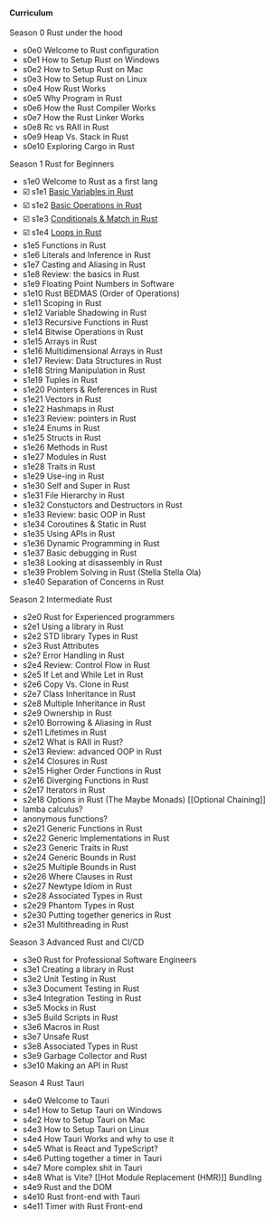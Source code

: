 #### Curriculum
Season 0 Rust under the hood
- s0e0 Welcome to Rust configuration
- s0e1 How to Setup Rust on Windows
- s0e2 How to Setup Rust on Mac
- s0e3 How to Setup Rust on Linux
- s0e4 How Rust Works
- s0e5 Why Program in Rust
- s0e6 How the Rust Compiler Works
- s0e7 How the Rust Linker Works
- s0e8 Rc vs RAII in Rust
- s0e9 Heap Vs. Stack in Rust
- s0e10 Exploring Cargo in Rust

Season 1 Rust for Beginners
- s1e0 Welcome to Rust as a first lang
- ☑️ s1e1 [Basic Variables in Rust](https://www.youtube.com/watch?v=X_XTuj0k8zg)
- ☑️ s1e2 [Basic Operations in Rust](https://www.youtube.com/watch?v=dTWrkKbyWLw)
- ☑️ s1e3 [Conditionals & Match in Rust](https://www.youtube.com/watch?v=eWAHArWku7Y)
- ☑️ s1e4 [Loops in Rust](https://www.youtube.com/watch?v=FCQtq4XR8Dw)
- s1e5 Functions in Rust
- s1e6 Literals and Inference in Rust
- s1e7 Casting and Aliasing in Rust
- s1e8 Review: the basics in Rust
- s1e9 Floating Point Numbers in Software
- s1e10 Rust BEDMAS (Order of Operations)
- s1e11 Scoping in Rust
- s1e12 Variable Shadowing in Rust
- s1e13 Recursive Functions in Rust
- s1e14 Bitwise Operations in Rust
- s1e15 Arrays in Rust
- s1e16 Multidimensional Arrays in Rust
- s1e17 Review: Data Structures in Rust
- s1e18 String Manipulation in Rust
- s1e19 Tuples in Rust
- s1e20 Pointers & References in Rust
- s1e21 Vectors in Rust
- s1e22 Hashmaps in Rust
- s1e23 Review: pointers in Rust
- s1e24 Enums in Rust
- s1e25 Structs in Rust
- s1e26 Methods in Rust
- s1e27 Modules in Rust
- s1e28 Traits in Rust
- s1e29 Use-ing in Rust
- s1e30 Self and Super in Rust
- s1e31 File Hierarchy in Rust
- s1e32 Constuctors and Destructors in Rust
- s1e33 Review: basic OOP in Rust
- s1e34 Coroutines & Static in Rust
- s1e35 Using APIs in Rust
- s1e36 Dynamic Programming in Rust
- s1e37 Basic debugging in Rust
- s1e38 Looking at disassembly in Rust
- s1e39 Problem Solving in Rust (Stella Stella Ola)
- s1e40 Separation of Concerns in Rust

Season 2 Intermediate Rust
- s2e0 Rust for Experienced programmers
- s2e1 Using a library in Rust
- s2e2 STD library Types in Rust
- s2e3 Rust Attributes
- s2e? Error Handling in Rust
- s2e4 Review: Control Flow in Rust
- s2e5 If Let and While Let in Rust
- s2e6 Copy Vs. Clone in Rust
- s2e7 Class Inheritance in Rust
- s2e8 Multiple Inheritance in Rust
- s2e9 Ownership in Rust
- s2e10 Borrowing & Aliasing in Rust
- s2e11 Lifetimes in Rust
- s2e12 What is RAII in Rust?
- s2e13 Review: advanced OOP in Rust
- s2e14 Closures in Rust
- s2e15 Higher Order Functions in Rust
- s2e16 Diverging Functions in Rust
- s2e17 Iterators in Rust
- s2e18 Options in Rust (The Maybe Monads)
		[[Optional Chaining]]
- lamba calculus?
- anonymous functions?
- s2e21 Generic Functions in Rust
- s2e22 Generic Implementations in Rust
- s2e23 Generic Traits in Rust
- s2e24 Generic Bounds in Rust
- s2e25 Multiple Bounds in Rust
- s2e26 Where Clauses in Rust
- s2e27 Newtype Idiom in Rust
- s2e28 Associated Types in Rust
- s2e29 Phantom Types in Rust
- s2e30 Putting together generics in Rust
- s2e31 Multithreading in Rust

Season 3 Advanced Rust and CI/CD 
- s3e0 Rust for Professional Software Engineers
- s3e1 Creating a library in Rust
- s3e2 Unit Testing in Rust
- s3e3 Document Testing in Rust
- s3e4 Integration Testing in Rust
- s3e5 Mocks in Rust
- s3e5 Build Scripts in Rust
- s3e6 Macros in Rust
- s3e7 Unsafe Rust
- s3e8 Associated Types in Rust
- s3e9 Garbage Collector and Rust
- s3e10 Making an API in Rust

Season 4 Rust Tauri
- s4e0 Welcome to Tauri
- s4e1 How to Setup Tauri on Windows
- s4e2 How to Setup Tauri on Mac
- s4e3 How to Setup Tauri on Linux
- s4e4 How Tauri Works and why to use it
- s4e5 What is React and TypeScript?
- s4e6 Putting together a timer in Tauri
- s4e7 More complex shit in Tauri
- s4e8 What is Vite?
		[[Hot Module Replacement (HMR)]]
		Bundling
- s4e9 Rust and the DOM
- s4e10 Rust front-end with Tauri
- s4e11 Timer with Rust Front-end 
